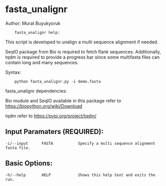 # fasta_unalignr

Author: Murat Buyukyoruk

        fasta_unalignr help:

This script is developed to unalign a multi sequence alignment if needed. 

SeqIO package from Bio is required to fetch flank sequences. Additionally, tqdm is required to provide a progress bar since some multifasta files can contain 
long and many sequences.

Syntax:

        python fasta_unalignr.py -i demo.fasta

fasta_unalignr dependencies:

Bio module and SeqIO available in this package          refer to https://biopython.org/wiki/Download

tqdm                                                    refer to https://pypi.org/project/tqdm/

Input Paramaters (REQUIRED):
----------------------------
	-i/--input		FASTA			Specify a multi sequence alignment fasta file.

Basic Options:
--------------
	-h/--help		HELP			Shows this help text and exits the run.

